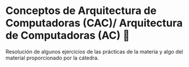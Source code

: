 # Conceptos de Arquitectura de Computadoras (CAC)/ Arquitectura de Computadoras (AC) 🤖
Resolución de algunos ejercicios de las prácticas de la materia y algo del material proporcionado por la cátedra.
